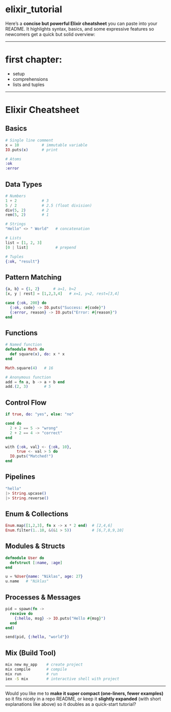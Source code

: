 # elixir_tutorial

Here’s a **concise but powerful Elixir cheatsheet** you can paste into your README. It highlights syntax, basics, and some expressive features so newcomers get a quick but solid overview:

---
# first chapter:
- setup
- comprehensions
- lists and tuples
---

# Elixir Cheatsheet

## Basics

```elixir
# Single line comment
x = 10          # immutable variable
IO.puts(x)      # print

# Atoms
:ok
:error
```

## Data Types

```elixir
# Numbers
1 + 2           # 3
5 / 2           # 2.5 (float division)
div(5, 2)       # 2
rem(5, 2)       # 1

# Strings
"Hello" <> " World"   # concatenation

# Lists
list = [1, 2, 3]
[0 | list]            # prepend

# Tuples
{:ok, "result"}
```

## Pattern Matching

```elixir
{a, b} = {1, 2}      # a=1, b=2
[x, y | rest] = [1,2,3,4]   # x=1, y=2, rest=[3,4]

case {:ok, 200} do
  {:ok, code} -> IO.puts("Success: #{code}")
  {:error, reason} -> IO.puts("Error: #{reason}")
end
```

## Functions

```elixir
# Named function
defmodule Math do
  def square(x), do: x * x
end

Math.square(4)   # 16

# Anonymous function
add = fn a, b -> a + b end
add.(2, 3)       # 5
```

## Control Flow

```elixir
if true, do: "yes", else: "no"

cond do
  2 + 2 == 5 -> "wrong"
  2 + 2 == 4 -> "correct"
end

with {:ok, val} <- {:ok, 10},
     true <- val > 5 do
  IO.puts("Matched!")
end
```

## Pipelines

```elixir
"hello"
|> String.upcase()
|> String.reverse()
```

## Enum & Collections

```elixir
Enum.map([1,2,3], fn x -> x * 2 end)  # [2,4,6]
Enum.filter(1..10, &(&1 > 5))         # [6,7,8,9,10]
```

## Modules & Structs

```elixir
defmodule User do
  defstruct [:name, :age]
end

u = %User{name: "Niklas", age: 27}
u.name   # "Niklas"
```

## Processes & Messages

```elixir
pid = spawn(fn ->
  receive do
    {:hello, msg} -> IO.puts("Hello #{msg}")
  end
end)

send(pid, {:hello, "world"})
```

## Mix (Build Tool)

```bash
mix new my_app    # create project
mix compile       # compile
mix run           # run
iex -S mix        # interactive shell with project
```

---

Would you like me to **make it super compact (one-liners, fewer examples)** so it fits nicely in a repo README, or keep it **slightly expanded** (with short explanations like above) so it doubles as a quick-start tutorial?

